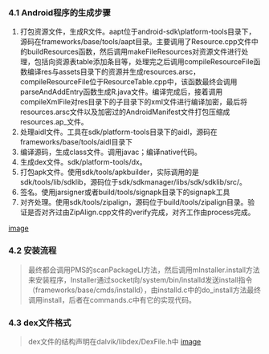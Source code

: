 ### 4.1 Android程序的生成步骤
1. 打包资源文件，生成R文件。aapt位于android-sdk\platform-tools目录下，源码在frameworks/base/tools/aapt目录。主要调用了Resource.cpp文件中的buildResources函数，然后调用makeFileResources对资源文件进行处理，包括向资源表table添加条目等，处理完之后调用compileResourceFile函数编译res与assets目录下的资源并生成resources.arsc，compileResourceFile位于ResourceTable.cpp中，该函数最终会调用parseAndAddEntry函数生成R.java文件。编译完成后，接着调用compileXmlFile对res目录下的子目录下的xml文件进行编译加密，最后将resources.arsc文件以及加密过的AndroidManifest文件打包压缩成resources.ap_文件。
2. 处理aidl文件。工具在sdk/platform-tools目录下的aidl，源码在frameworks/base/tools/aidl目录下
3. 编译源码，生成class文件。调用javac；编译native代码。
4. 生成dex文件。sdk/platform-tools/dx。
5. 打包apk文件。使用sdk/tools/apkbuilder，实际调用的是sdk/tools/lib/sdklib，源码位于sdk/sdkmanager/libs/sdk/sdklib/src/。
6. 签名。使用jarsigner或者build/tools/signapk目录下的signapk工具
7. 对齐处理。使用sdk/tools/zipalign，源码位于build/tools/zipalign目录。验证是否对齐过由ZipAlign.cpp文件的verify完成，对齐工作由process完成。

[image](001.png)

### 4.2 安装流程
> 最终都会调用PMS的scanPackageLI方法，然后调用mInstaller.install方法来安装程序，Installer通过socket向/system/bin/installd发送install指令（frameworks/base/cmds/installd），由installd.c中的do_install方法最终调用install，后者在commands.c中有它的实现代码。

### 4.3 dex文件格式
> dex文件的结构声明在dalvik/libdex/DexFile.h中
[image](002.png)